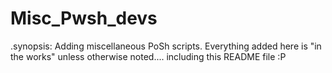 # Misc_Pwsh_devs
 
.synopsis:
    Adding miscellaneous PoSh scripts. Everything added here is "in the works" unless otherwise noted.... including this README file  :P